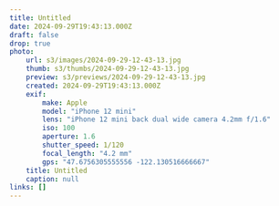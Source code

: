 ```yaml
---
title: Untitled
date: 2024-09-29T19:43:13.000Z
draft: false
drop: true
photo:
    url: s3/images/2024-09-29-12-43-13.jpg
    thumb: s3/thumbs/2024-09-29-12-43-13.jpg
    preview: s3/previews/2024-09-29-12-43-13.jpg
    created: 2024-09-29T19:43:13.000Z
    exif:
        make: Apple
        model: "iPhone 12 mini"
        lens: "iPhone 12 mini back dual wide camera 4.2mm f/1.6"
        iso: 100
        aperture: 1.6
        shutter_speed: 1/120
        focal_length: "4.2 mm"
        gps: "47.6756305555556 -122.130516666667"
    title: Untitled
    caption: null
links: []
---
```

